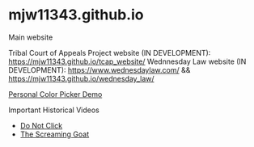 # mjw11343.github.io
Main website

Tribal Court of Appeals Project website (IN DEVELOPMENT): https://mjw11343.github.io/tcap_website/
Wednnesday Law website (IN DEVELOPMENT): https://www.wednesdaylaw.com/ && https://mjw11343.github.io/wednesday_law/

[Personal Color Picker Demo](color-picker.html)

Important Historical Videos
- [Do Not Click](https://youtu.be/dQw4w9WgXcQ?si=A4rQrGNQ4iSpLATq)
- [The Screaming Goat](https://youtu.be/SIaFtAKnqBU?si=M7UfUQ0mMBy19xzh)